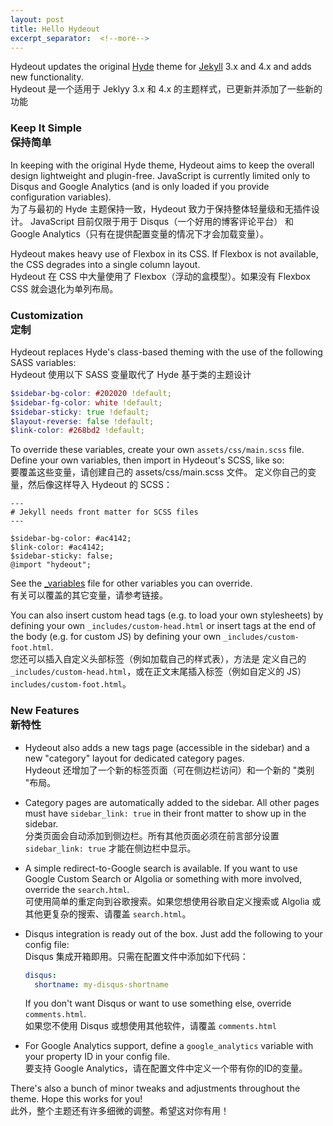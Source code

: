 ```yaml
---
layout: post
title: Hello Hydeout
excerpt_separator:  <!--more-->
---
```


Hydeout updates the original [Hyde](https://github.com/poole/hyde)
theme for [Jekyll](http://jekyllrb.com) 3.x and 4.x and adds new functionality.<br>
Hydeout 是一个适用于 Jeklyy 3.x 和 4.x 的主题样式，已更新并添加了一些新的功能

### Keep It Simple <br>保持简单

In keeping with the original Hyde theme, Hydeout aims to keep the overall
design lightweight and plugin-free. JavaScript is currently limited only
to Disqus and Google Analytics (and is only loaded if you provide configuration
variables).<br>
为了与最初的 Hyde 主题保持一致，Hydeout 致力于保持整体轻量级和无插件设计。 JavaScript 目前仅限于用于 Disqus（一个好用的博客评论平台） 和 Google Analytics（只有在提供配置变量的情况下才会加载变量）。

Hydeout makes heavy use of Flexbox in its CSS. If Flexbox is not available,
the CSS degrades into a single column layout.<br>
Hydeout 在 CSS 中大量使用了 Flexbox（浮动的盒模型）。如果没有 Flexbox CSS 就会退化为单列布局。

### Customization <br>定制

Hydeout replaces Hyde's class-based theming with the use
of the following SASS variables:<br>
Hydeout 使用以下 SASS 变量取代了 Hyde 基于类的主题设计

```scss
$sidebar-bg-color: #202020 !default;
$sidebar-fg-color: white !default;
$sidebar-sticky: true !default;
$layout-reverse: false !default;
$link-color: #268bd2 !default;
```

To override these variables, create your own `assets/css/main.scss` file.
Define your own variables, then import in Hydeout's SCSS, like so:<br>
要覆盖这些变量，请创建自己的 assets/css/main.scss 文件。 定义你自己的变量，然后像这样导入 Hydeout 的 SCSS：

```
---
# Jekyll needs front matter for SCSS files
---

$sidebar-bg-color: #ac4142;
$link-color: #ac4142;
$sidebar-sticky: false;
@import "hydeout";
```

See the [_variables](https://github.com/fongandrew/hydeout/blob/master/_sass/hydeout/_variables.scss) file for other variables
you can override.<br>
有关可以覆盖的其它变量，请参考链接。

You can also insert custom head tags (e.g. to load your own stylesheets) by
defining your own `_includes/custom-head.html` or insert tags at the end
of the body (e.g. for custom JS) by defining your own
`_includes/custom-foot.html`.<br>
您还可以插入自定义头部标签（例如加载自己的样式表），方法是
定义自己的 `_includes/custom-head.html`，或在正文末尾插入标签（例如自定义的 JS）
`includes/custom-foot.html`。

### New Features <br>新特性

* Hydeout also adds a new tags page (accessible in the sidebar) and a new
  "category" layout for dedicated category pages.<br>
  Hydeout 还增加了一个新的标签页面（可在侧边栏访问）和一个新的
  "类别 "布局。

* Category pages are automatically added to the sidebar. All other pages
  must have `sidebar_link: true` in their front matter to show up in
  the sidebar.<br>
  分类页面会自动添加到侧边栏。所有其他页面必须在前言部分设置 `sidebar_link: true` 才能在侧边栏中显示。


* A simple redirect-to-Google search is available. If you want to use
  Google Custom Search or Algolia or something with more involved,
  override the `search.html`.<br>
  可使用简单的重定向到谷歌搜索。如果您想使用谷歌自定义搜索或 Algolia 或其他更复杂的搜索、请覆盖 `search.html`。

* Disqus integration is ready out of the box. Just add the following to
  your config file:<br>
  Disqus 集成开箱即用。只需在配置文件中添加如下代码：

  ```yaml
  disqus:
    shortname: my-disqus-shortname
  ```

  If you don't want Disqus or want to use something else, override
  `comments.html`.<br>
  如果您不使用 Disqus 或想使用其他软件，请覆盖 `comments.html`

* For Google Analytics support, define a `google_analytics` variable with
  your property ID in your config file.<br>
  要支持 Google Analytics，请在配置文件中定义一个带有你的ID的变量。

There's also a bunch of minor tweaks and adjustments throughout the
theme. Hope this works for you!<br>
此外，整个主题还有许多细微的调整。希望这对你有用！
